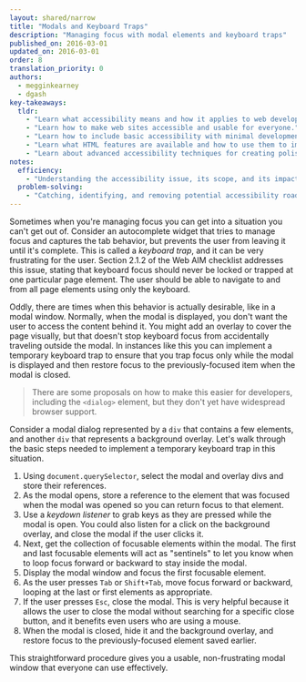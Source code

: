 ```yaml
---
layout: shared/narrow
title: "Modals and Keyboard Traps"
description: "Managing focus with modal elements and keyboard traps"
published_on: 2016-03-01
updated_on: 2016-03-01
order: 8
translation_priority: 0
authors:
  - megginkearney
  - dgash
key-takeaways:
  tldr: 
    - "Learn what accessibility means and how it applies to web development."
    - "Learn how to make web sites accessible and usable for everyone."
    - "Learn how to include basic accessibility with minimal development impace."
    - "Learn what HTML features are available and how to use them to improve accessibility."
    - "Learn about advanced accessibility techniques for creating polished accessibility experiences."
notes:
  efficiency:
    - "Understanding the accessibility issue, its scope, and its impact can make you a better web developer."
  problem-solving:
    - "Catching, identifying, and removing potential accessibility roadblocks before they happen can improve your development process and reduce maintenance requirements."
---
```


Sometimes when you're managing focus you can get into a situation you can't get out of. Consider an autocomplete widget that tries to manage focus and captures the tab behavior, but prevents the user from leaving it until it's complete. This is called a *keyboard trap*, and it can be very frustrating for the user. Section 2.1.2 of the Web AIM checklist addresses this issue, stating that keyboard focus should never be locked or trapped at one particular page element. The user should be able to navigate to and from all page elements using only the keyboard.

Oddly, there are times when this behavior is actually desirable, like in a modal window. Normally, when the modal is displayed, you don't want the user to access the content behind it. You might add an overlay to cover the page visually, but that doesn't stop keyboard focus from accidentally traveling outside the modal. In instances like this you can implement a temporary keyboard trap to ensure that you trap focus only while the modal is displayed and then restore focus to the previously-focused item when the modal is closed.

>There are some proposals on how to make this easier for developers, including the `<dialog>` element, but they don't yet have widespread browser support.

Consider a modal dialog represented by a `div` that contains a few elements, and another `div` that represents a background overlay. Let's walk through the basic steps needed to implement a temporary keyboard trap in this situation.

 1. Using `document.querySelector`, select the modal and overlay divs and store their references.
 1. As the modal opens, store a reference to the element that was focused when the modal was opened so you can return focus to that element.
 1. Use a *keydown listener* to grab keys as they are pressed while the modal is open. You could also listen for a click on the background overlay, and close the modal if the user clicks it.
 1. Next, get the collection of focusable elements within the modal. The first and last focusable elements will act as "sentinels" to let you know when to loop focus forward or backward to stay inside the modal.
 1. Display the modal window and focus the first focusable element.
 1. As the user presses `Tab` or `Shift+Tab`, move focus forward or backward, looping at the last or first elements as appropriate.
 1. If the user presses `Esc`, close the modal. This is very helpful because it allows the user to close the modal without searching for a specific close button, and it benefits even users who are using a mouse. 
 1. When the modal is closed, hide it and the background overlay, and restore focus to the previously-focused element saved earlier.

This straightforward procedure gives you a usable, non-frustrating modal window that everyone can use effectively.
